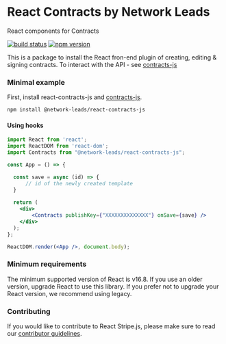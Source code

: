 # React Contracts by Network Leads

React components for Contracts

[![build status](https://img.shields.io/npm/l/@network-leads/react-contracts-js)](https://www.npmjs.com/package/@network-leads/react-contracts-js)
[![npm version](https://img.shields.io/npm/v/@network-leads/react-contracts-js)](https://www.npmjs.com/package/@network-leads/react-contracts-js)

This is a package to install the React fron-end plugin of creating, editing & signing contracts.
To interact with the API - see [contracts-js](https://github.com/network-leads/contracts-js)

### Minimal example

First, install react-contracts-js and
[contracts-js](https://github.com/network-leads/contracts-js).

```sh
npm install @network-leads/react-contracts-js
```

#### Using hooks

```jsx
import React from 'react';
import ReactDOM from 'react-dom';
import Contracts from "@network-leads/react-contracts-js";

const App = () => {

  const save = async (id) => {
      // id of the newly created template
  }
  
  return (
    <div>
        <Contracts publishKey={"XXXXXXXXXXXXXX"} onSave={save} />
    </div>
  );
};

ReactDOM.render(<App />, document.body);
```

### Minimum requirements

The minimum supported version of React is v16.8. If you use an older version,
upgrade React to use this library. If you prefer not to upgrade your React
version, we recommend using legacy.

### Contributing

If you would like to contribute to React Stripe.js, please make sure to read our
[contributor guidelines](CONTRIBUTING.md).
